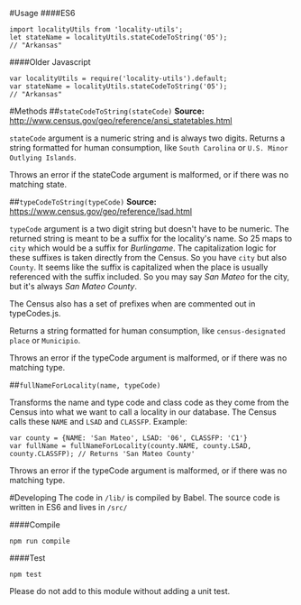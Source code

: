 #Usage
####ES6
```
import localityUtils from 'locality-utils';
let stateName = localityUtils.stateCodeToString('05');
// "Arkansas"
```

####Older Javascript
```
var localityUtils = require('locality-utils').default;
var stateName = localityUtils.stateCodeToString('05');
// "Arkansas"
```

#Methods
##`stateCodeToString(stateCode)`
**Source:** http://www.census.gov/geo/reference/ansi_statetables.html

`stateCode` argument is a numeric string and is always two digits. Returns a string formatted for human consumption, like `South Carolina` or `U.S. Minor Outlying Islands`.

Throws an error if the stateCode argument is malformed, or if there was no matching state.

##`typeCodeToString(typeCode)`
**Source:** https://www.census.gov/geo/reference/lsad.html

`typeCode` argument is a two digit string but doesn't have to be numeric. The returned string is meant to be a suffix for the locality's name. So 25 maps to `city` which would be a suffix for _Burlingame_. The capitalization logic for these suffixes is taken directly from the Census. So you have `city` but also `County`. It seems like the suffix is capitalized when the place is usually referenced with the suffix included. So you may say _San Mateo_ for the city, but it's always _San Mateo County_.

The Census also has a set of prefixes when are commented out in typeCodes.js.

Returns a string formatted for human consumption, like `census-designated place` or `Municipio`.

Throws an error if the typeCode argument is malformed, or if there was no matching type.

##`fullNameForLocality(name, typeCode)`

Transforms the name and type code and class code as they come from the Census into what we want to call a locality in our database. The Census calls these `NAME` and `LSAD` and `CLASSFP`. Example:
```
var county = {NAME: 'San Mateo', LSAD: '06', CLASSFP: 'C1'}
var fullName = fullNameForLocality(county.NAME, county.LSAD, county.CLASSFP); // Returns 'San Mateo County'
```

Throws an error if the typeCode argument is malformed, or if there was no matching type.

#Developing
The code in `/lib/` is compiled by Babel. The source code is written in ES6 and lives in `/src/`

####Compile
```
npm run compile
```

####Test
```
npm test
```

Please do not add to this module without adding a unit test.
